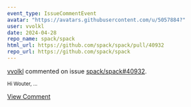 ```yaml
---
event_type: IssueCommentEvent
avatar: "https://avatars.githubusercontent.com/u/5057884?"
user: vvolkl
date: 2024-04-28
repo_name: spack/spack
html_url: https://github.com/spack/spack/pull/40932
repo_url: https://github.com/spack/spack
---
```


<a href='https://github.com/vvolkl' target='_blank'>vvolkl</a> commented on issue <a href='https://github.com/spack/spack/pull/40932' target='_blank'>spack/spack#40932</a>.

<small>Hi Wouter,...</small>

<a href='https://github.com/spack/spack/pull/40932' target='_blank'>View Comment</a>